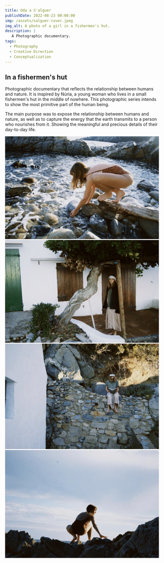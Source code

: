 ```yaml
---
title: Oda a S'alguer
publishDate: 2022-08-23 00:00:00
img: /assets/salguer-cover.jpeg
img_alt: A photo of a girl in a fishermen's hut.
description: |
   A Photographic documentary.
tags:
  - Photography
  - Creative Direction
  - Conceptualization
---
```


## In a fishermen's hut

Photographic documentary that reflects the relationship between humans and nature. It is inspired by Núria, a young woman who lives in a small fishermen's hut in the middle of nowhere. This photographic series intends to show the most primitive part of the human being.

The main purpose was to expose the relationship between humans and nature, as well as to capture the energy that the earth transmits to a person who nourishes from it. Showing the meaningful and precious details of their day-to-day life.

![](/public/assets/salguer01.jpeg)
![](/public/assets/salguer02.jpeg)
![](/public/assets/salguer03.jpeg)
![](/public/assets/salguer04.jpeg)